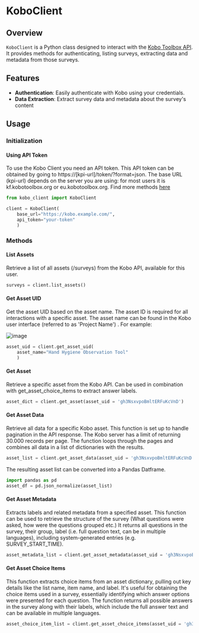 # KoboClient

## Overview

`KoboClient` is a Python class designed to interact with the [Kobo Toolbox API](https://support.kobotoolbox.org/). It provides methods for authenticating, listing surveys, extracting data and metadata from those surveys.

## Features

- **Authentication**: Easily authenticate with Kobo using your credentials.
- **Data Extraction**: Extract survey data and metadata about the survey's content

## Usage

### Initialization

#### Using API Token

To use the Kobo Client you need an API token. This API token can be obtained by going to https://[kpi-url]/token/?format=json.  The base URL (kpi-url) depends on the server you are using: for most users it is kf.kobotoolbox.org or eu.kobotoolbox.org. Find more methods [here](https://support.kobotoolbox.org/api.html)

```python
from kobo_client import KoboClient

client = KoboClient(
    base_url="https://kobo.example.com/", 
    api_token="your-token"
    )
```

### Methods

#### List Assets
Retrieve a list of all assets (/surveys) from the Kobo API, available for this user.

```python
surveys = client.list_assets()
```

#### Get Asset UID
Get the asset UID based on the asset name. The asset ID is required for all interactions with a specific asset.
The asset name can be found in the Kobo user interface (referred to as 'Project Name') . For example:

![image](https://github.com/user-attachments/assets/00ae1829-f992-4a66-8404-03e8c52c22bc)

```python
asset_uid = client.get_asset_uid(
    asset_name="Hand Hygiene Observation Tool"
    )
```

#### Get Asset
Retrieve a specific asset from the Kobo API. Can be used in combination with get_asset_choice_items to extract answer labels.

```python
asset_dict = client.get_asset(asset_uid = 'gh3NsxvpoBmltERFuKcVnD')  
```

#### Get Asset Data
Retrieve all data for a specific Kobo asset. This function is set up to handle pagination in the API response. The Kobo server has a limit of returning 30.000 records per page. The function loops through the pages and combines all data in a list of dictionaries with the results.

```python
asset_list = client.get_asset_data(asset_uid = 'gh3NsxvpoBmltERFuKcVnD')  
```

The resulting asset list can be converted into a Pandas Datframe.
```python
import pandas as pd
asset_df = pd.json_normalize(asset_list)  
```
#### Get Asset Metadata
Extracts labels and related metadata from a specified asset. This function can be used to retrieve the structure of the survey (What questions were asked, how were the questions grouped etc.) It returns all questions in the survey, their group, label (i.e. full question text, can be in multiple languages), including system-generated entries (e.g. SURVEY_START_TIME).

```python
asset_metadata_list = client.get_asset_metadata(asset_uid = 'gh3NsxvpoBmltERFuKcVnD')  
```

#### Get Asset Choice Items
This function extracts choice items from an asset dictionary, pulling out key details like the list name, item name, and label. It's useful for obtaining the choice items used in a survey, essentially identifying which answer options were presented for each question. The function returns all possible answers in the survey along with their labels, which include the full answer text and can be available in multiple languages.

```python
asset_choice_item_list = client.get_asset_choice_items(asset_uid = 'gh3NsxvpoBmltERFuKcVnD')
```

